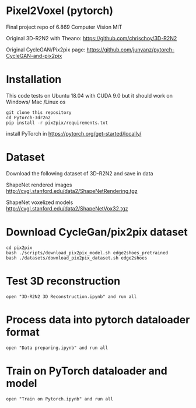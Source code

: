 # Pixel2Voxel (pytorch)
Final project repo of 6.869 Computer Vision MIT

Original 3D-R2N2 with Theano: https://github.com/chrischoy/3D-R2N2

Original CycleGAN/Pix2pix page: https://github.com/junyanz/pytorch-CycleGAN-and-pix2pix

# Installation

This code tests on Ubuntu 18.04 with CUDA 9.0 but it should work on Windows/ Mac /Linux os

	git clone this repository
	cd Pytorch-3dr2n2
	pip install -r pix2pix/requirements.txt
	
install PyTorch in https://pytorch.org/get-started/locally/

# Dataset
Download the following dataset of 3D-R2N2 and save in data

ShapeNet rendered images http://cvgl.stanford.edu/data2/ShapeNetRendering.tgz

ShapeNet voxelized models http://cvgl.stanford.edu/data2/ShapeNetVox32.tgz

# Download CycleGan/pix2pix dataset
	cd pix2pix
	bash ./scripts/download_pix2pix_model.sh edge2shoes_pretrained
	bash ./datasets/download_pix2pix_dataset.sh edge2shoes

# Test 3D reconstruction
	open "3D-R2N2 3D Reconstruction.ipynb" and run all
	
# Process data into pytorch dataloader format
	open "Data preparing.ipynb" and run all

# Train on PyTorch dataloader and model
	open "Train on Pytorch.ipynb" and run all
